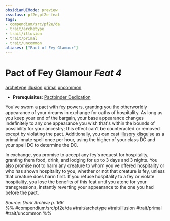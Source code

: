 ```yaml
---
obsidianUIMode: preview
cssclass: pf2e,pf2e-feat
tags:
- compendium/src/pf2e/da
- trait/archetype
- trait/illusion
- trait/primal
- trait/uncommon
aliases: ["Pact of Fey Glamour"]
---
```

# Pact of Fey Glamour  *Feat 4*  
[archetype](archetype.md "Archetype Feat Trait")  [illusion](illusion.md "Illusion School Trait")  [primal](primal.md "Primal Tradition Trait")  [uncommon](uncommon.md "Uncommon Rarity Trait")  

- **Prerequisites**: [Pactbinder Dedication](pactbinder-dedication-da.md)

You've sworn a pact with fey powers, granting you the otherworldly appearance of your dreams in exchange for oaths of hospitality. As long as you keep your end of the bargain, your base appearance changes indefinitely to any one appearance you wish that's within the bounds of possibility for your ancestry; this effect can't be counteracted or removed except by violating the pact. Additionally, you can cast [illusory disguise](illusory-disguise.md) as a primal innate spell once per hour, using the higher of your class DC and your spell DC to determine the DC.

In exchange, you promise to accept any fey's request for hospitality, granting them food, drink, and lodging for up to 3 days and 3 nights. You also promise not to harm any creature to whom you've offered hospitality or who has shown hospitality to you, whether or not that creature is fey, unless that creature does harm first. If you refuse hospitality to a fey or violate hospitality, you lose the benefits of this feat until you atone for your transgressions, instantly reverting your appearance to the one you had before the pact.

*Source: Dark Archive p. 166*  
%% #compendium/src/pf2e/da #trait/archetype #trait/illusion #trait/primal #trait/uncommon %%